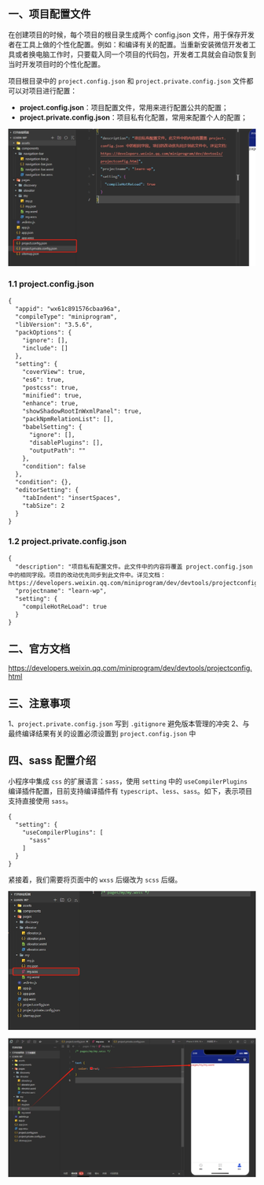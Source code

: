 ## 一、项目配置文件

在创建项目的时候，每个项目的根目录生成两个 config.json 文件，用于保存开发者在工具上做的个性化配置。例如：和编译有关的配置。当重新安装微信开发者工具或者换电脑工作时，只要载入同一个项目的代码包，开发者工具就会自动恢复到当时开发项目时的个性化配置。

项目根目录中的 `project.config.json` 和 `project.private.config.json` 文件都可以对项目进行配置：

- **project.config.json**：项目配置文件，常用来进行配置公共的配置；
- **project.private.config.json**：项目私有化配置，常用来配置个人的配置；

![mnp-16.png](../images/miniProgram/mnp-16.png)

### 1.1 project.config.json

```
{
  "appid": "wx61c891576cbaa96a",
  "compileType": "miniprogram",
  "libVersion": "3.5.6",
  "packOptions": {
    "ignore": [],
    "include": []
  },
  "setting": {
    "coverView": true,
    "es6": true,
    "postcss": true,
    "minified": true,
    "enhance": true,
    "showShadowRootInWxmlPanel": true,
    "packNpmRelationList": [],
    "babelSetting": {
      "ignore": [],
      "disablePlugins": [],
      "outputPath": ""
    },
    "condition": false
  },
  "condition": {},
  "editorSetting": {
    "tabIndent": "insertSpaces",
    "tabSize": 2
  }
}
```

### 1.2 project.private.config.json

```
{
  "description": "项目私有配置文件。此文件中的内容将覆盖 project.config.json 中的相同字段。项目的改动优先同步到此文件中。详见文档：https://developers.weixin.qq.com/miniprogram/dev/devtools/projectconfig.html",
  "projectname": "learn-wp",
  "setting": {
    "compileHotReLoad": true
  }
}
```

## 二、官方文档

https://developers.weixin.qq.com/miniprogram/dev/devtools/projectconfig.html


## 三、注意事项

1、`project.private.config.json` 写到 `.gitignore` 避免版本管理的冲突
2、与最终编译结果有关的设置必须设置到 `project.config.json` 中

## 四、sass 配置介绍

小程序中集成 `css` 的扩展语言：`sass`，使用 `setting` 中的 `useCompilerPlugins` 编译插件配置，目前支持编译插件有 `typescript`、`less`、`sass`。如下，表示项目支持直接使用 `sass`。

```
{
  "setting": {
    "useCompilerPlugins": [
      "sass"
    ]
  }
}
```

紧接着，我们需要将页面中的 `wxss` 后缀改为 `scss` 后缀。

![mnp-17.png](../images/miniProgram/mnp-17.png)


![mnp-18.png](../images/miniProgram/mnp-18.png)


